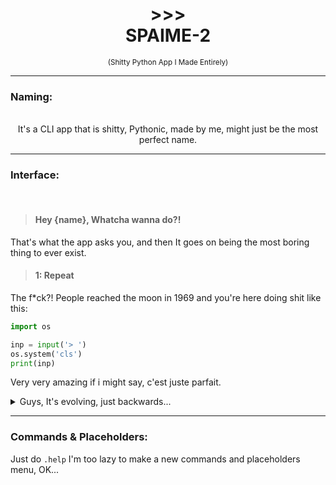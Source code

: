 # <div align="center">>>><br>SPAIME-2‌</div>
<div align="center"><sup>(Shitty Python App I Made Entirely)</sup></div>

---

### Naming:
<br/>

<div align="center">It's a CLI app that is shitty, Pythonic, made by me, might just be the most perfect name.</div>

---

### Interface:
<br/>

>  #### Hey {name}, Whatcha wanna do?!

That's what the app asks you, and then It goes on being the most boring thing to ever exist.

>  #### 1: Repeat

The f*ck?!
People reached the moon in 1969 and you're here doing shit like this:
```py
import os

inp = input('> ')
os.system('cls')
print(inp)
```
Very very amazing if i might say, c'est juste parfait.
<details>
<summary>Guys, It's evolving, just backwards...</summary>
<div align="center"><img width="200" src="https://i.kym-cdn.com/entries/icons/mobile/000/032/479/Screen_Shot_2020-01-17_at_1.25.27_PM.jpg"/></div>
</details>

---

### Commands & Placeholders:
Just do `.help`
I'm too lazy to make a new commands and placeholders menu, OK...